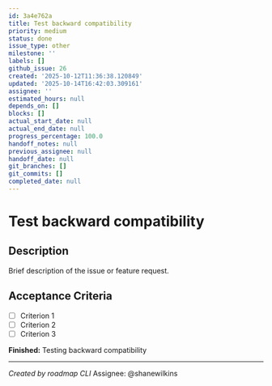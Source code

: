 ```yaml
---
id: 3a4e762a
title: Test backward compatibility
priority: medium
status: done
issue_type: other
milestone: ''
labels: []
github_issue: 26
created: '2025-10-12T11:36:38.120849'
updated: '2025-10-14T16:42:03.309161'
assignee: ''
estimated_hours: null
depends_on: []
blocks: []
actual_start_date: null
actual_end_date: null
progress_percentage: 100.0
handoff_notes: null
previous_assignee: null
handoff_date: null
git_branches: []
git_commits: []
completed_date: null
---
```


# Test backward compatibility

## Description

Brief description of the issue or feature request.

## Acceptance Criteria

- [ ] Criterion 1
- [ ] Criterion 2
- [ ] Criterion 3

**Finished:** Testing backward compatibility

---
*Created by roadmap CLI*
Assignee: @shanewilkins
